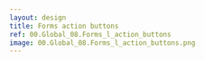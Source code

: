 ```yaml
---
layout: design
title: Forms action buttons
ref: 00.Global_08.Forms_l_action_buttons
image: 00.Global_08.Forms_l_action_buttons.png
---
```

